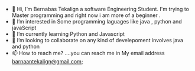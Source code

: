 - 👋 Hi, I’m Bernabas Tekalign  a software Engineering Student. I'm trying to Master programming  and right now i am more of a beginner .
- 👀 I’m interested in Some programming laguages like java , python and  javaScript
- 🌱 I’m currently learning  Python and Javascript
- 💞️ I’m looking to collaborate on  any kind of develepoment involves java and python
- 📫 How to reach me? ....you can reach me in My email address barnaantekalign@gmail.com;



